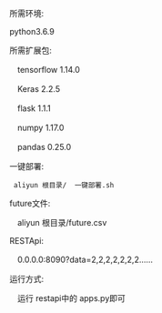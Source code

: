所需环境:

 python3.6.9

所需扩展包:

　tensorflow                    1.14.0   

　Keras                             2.2.5   

　flask                               1.1.1

　numpy                         1.17.0         

　pandas                            0.25.0

 一键部署:
 
     aliyun 根目录/  一键部署.sh

future文件:

　aliyun 根目录/future.csv
 

RESTApi:

　0.0.0.0:8090?data=2,2,2,2,2,2,2......

运行方式:

　运行 restapi中的 apps.py即可

